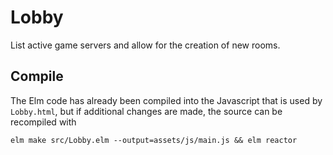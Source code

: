 # Lobby
List active game servers and allow for the creation of new rooms.

## Compile
The Elm code has already been compiled into the Javascript that is used by `Lobby.html`, but if additional changes are made, the source can be recompiled with

```elm make src/Lobby.elm --output=assets/js/main.js && elm reactor```
